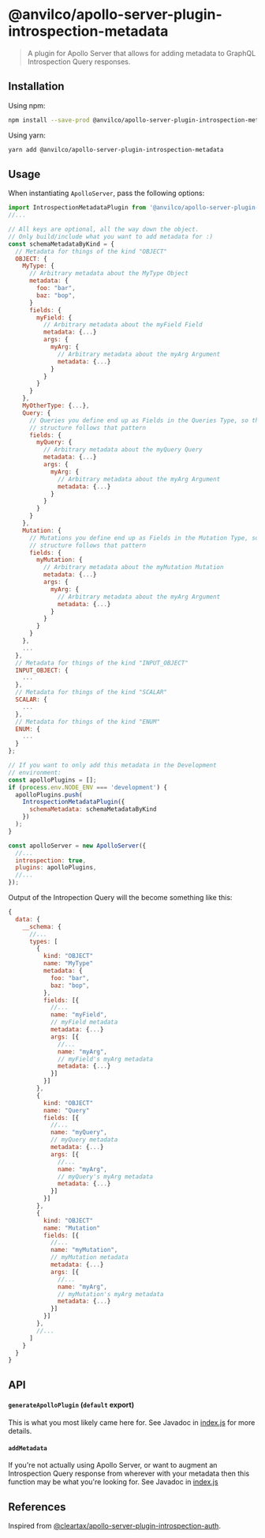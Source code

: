 # @anvilco/apollo-server-plugin-introspection-metadata

> A plugin for Apollo Server that allows for adding metadata to GraphQL Introspection Query responses.

## Installation

Using npm:
```sh
npm install --save-prod @anvilco/apollo-server-plugin-introspection-metadata
```

Using yarn:
```sh
yarn add @anvilco/apollo-server-plugin-introspection-metadata
```

## Usage

When instantiating `ApolloServer`, pass the following options:

```js
import IntrospectionMetadataPlugin from '@anvilco/apollo-server-plugin-introspection-metadata'
//...

// All keys are optional, all the way down the object.
// Only build/include what you want to add metadata for :)
const schemaMetadataByKind = {
  // Metadata for things of the kind "OBJECT"
  OBJECT: {
    MyType: {
      // Arbitrary metadata about the MyType Object
      metadata: {
        foo: "bar",
        baz: "bop",
      }
      fields: {
        myField: {
          // Arbitrary metadata about the myField Field
          metadata: {...}
          args: {
            myArg: {
              // Arbitrary metadata about the myArg Argument
              metadata: {...}
            }
          }
        }
      }
    },
    MyOtherType: {...},
    Query: {
      // Queries you define end up as Fields in the Queries Type, so this
      // structure follows that pattern
      fields: {
        myQuery: {
          // Arbitrary metadata about the myQuery Query
          metadata: {...}
          args: {
            myArg: {
              // Arbitrary metadata about the myArg Argument
              metadata: {...}
            }
          }
        }
      }
    },
    Mutation: {
      // Mutations you define end up as Fields in the Mutation Type, so this
      // structure follows that pattern
      fields: {
        myMutation: {
          // Arbitrary metadata about the myMutation Mutation
          metadata: {...}
          args: {
            myArg: {
              // Arbitrary metadata about the myArg Argument
              metadata: {...}
            }
          }
        }
      }
    },
    ...
  },
  // Metadata for things of the kind "INPUT_OBJECT"
  INPUT_OBJECT: {
    ...
  },
  // Metadata for things of the kind "SCALAR"
  SCALAR: {
    ...
  },
  // Metadata for things of the kind "ENUM"
  ENUM: {
    ...
  }
};

// If you want to only add this metadata in the Development
// environment:
const apolloPlugins = [];
if (process.env.NODE_ENV === 'development') {
  apolloPlugins.push(
    IntrospectionMetadataPlugin({
      schemaMetadata: schemaMetadataByKind
    })
  );
}

const apolloServer = new ApolloServer({
  //...
  introspection: true,
  plugins: apolloPlugins,
  //...
});
```

Output of the Intropection Query will the become something like this:

```js
{
  data: {
    __schema: {
      //...
      types: [
        {
          kind: "OBJECT"
          name: "MyType"
          metadata: {
            foo: "bar",
            baz: "bop",
          },
          fields: [{
            //...
            name: "myField",
            // myField metadata
            metadata: {...}
            args: [{
              //...
              name: "myArg",
              // myField's myArg metadata
              metadata: {...}
            }]
          }]
        },
        {
          kind: "OBJECT"
          name: "Query"
          fields: [{
            //...
            name: "myQuery",
            // myQuery metadata
            metadata: {...}
            args: [{
              //...
              name: "myArg",
              // myQuery's myArg metadata
              metadata: {...}
            }]
          }]
        },
        {
          kind: "OBJECT"
          name: "Mutation"
          fields: [{
            //...
            name: "myMutation",
            // myMutation metadata
            metadata: {...}
            args: [{
              //...
              name: "myArg",
              // myMutation's myArg metadata
              metadata: {...}
            }]
          }]
        },
        //...
      ]
    }
  }
}
```


## API

#### `generateApolloPlugin` (`default` export)
This is what you most likely came here for. See Javadoc in [index.js](src/index.js) for more details.

#### `addMetadata`
If you're not actually using Apollo Server, or want to augment an Introspection Query response from wherever with your metadata then this function may be what you're looking for. See Javadoc in [index.js](src/index.js)

## References

Inspired from [@cleartax/apollo-server-plugin-introspection-auth](https://github.com/cleartax/apollo-server-plugin-introspection-auth).
